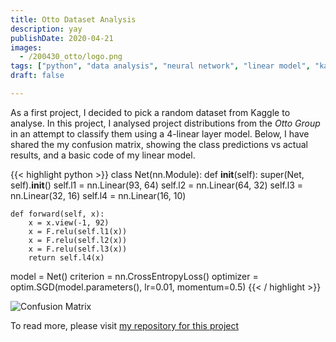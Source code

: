 ```yaml
---
title: Otto Dataset Analysis
description: yay
publishDate: 2020-04-21
images:
  - /200430_otto/logo.png
tags: ["python", "data analysis", "neural network", "linear model", "kaggle"]
draft: false

---
```

As a first project, I decided to pick a random dataset from Kaggle to analyse. In this project, I analysed project distributions from the _Otto Group_ in an attempt to classify them using a 4-linear layer model. Below, I have shared the my confusion matrix, showing the class predictions vs actual results, and a basic code of my linear model. 

{{< highlight python >}}
class Net(nn.Module):
    def __init__(self):
        super(Net, self).__init__()
        self.l1 = nn.Linear(93, 64)
        self.l2 = nn.Linear(64, 32)
        self.l3 = nn.Linear(32, 16)
        self.l4 = nn.Linear(16, 10)
    
    def forward(self, x):
        x = x.view(-1, 92) 
        x = F.relu(self.l1(x))
        x = F.relu(self.l2(x))
        x = F.relu(self.l3(x))
        return self.l4(x)
    
model = Net()
criterion = nn.CrossEntropyLoss()
optimizer = optim.SGD(model.parameters(), lr=0.01, momentum=0.5)
{{< / highlight >}}

![Confusion Matrix](/200430_otto/confusion_matrix.png)


To read more, please visit [my repository for this project](https://github.com/phillipluong/PyTorchProjects/tree/master/Otto%20Model)